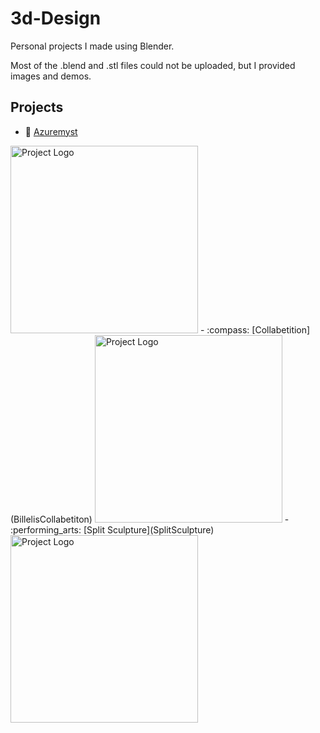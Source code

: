 # 3d-Design
Personal projects I made using Blender.

Most of the .blend and .stl files could not be uploaded, but I provided images and demos.

## Projects
- :mount_fuji: [Azuremyst](Azuremyst)
<img src="Azuremyst/Render/r16.png" alt="Project Logo" height="300">
- :compass: [Collabetition](BillelisCollabetiton)
<img src="BillelisCollabetiton/Random/r5.png" alt="Project Logo" height="300">
- :performing_arts: [Split Sculpture](SplitSculpture)
<img src="SplitSculpture/Random/r12.png" alt="Project Logo" height="300">
